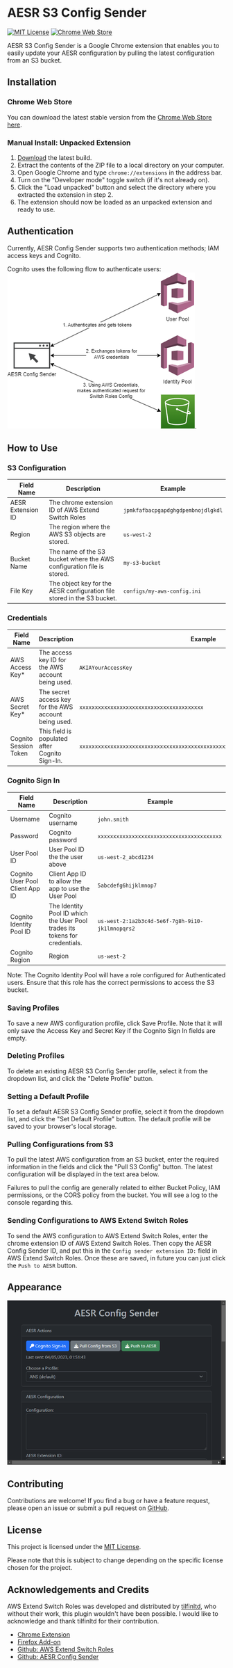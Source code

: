 # AESR S3 Config Sender

[![MIT License](https://img.shields.io/badge/License-MIT-green.svg)](https://choosealicense.com/licenses/mit/)
[![Chrome Web Store](https://img.shields.io/chrome-web-store/v/ikmgjpefodojiccmidahcblifopeimjf.svg)](https://chrome.google.com/webstore/detail/aesr-s3-config-sender/ikmgjpefodojiccmidahcblifopeimjf?utm_source=github)

AESR S3 Config Sender is a Google Chrome extension that enables you to easily update your AESR configuration by pulling the latest configuration from an S3 bucket. 

## Installation

### Chrome Web Store

You can download the latest stable version from the [Chrome Web Store here](https://chrome.google.com/webstore/detail/aesr-s3-config-sender/ikmgjpefodojiccmidahcblifopeimjf?hl=en-GB&authuser=0).

### Manual Install: Unpacked Extension
1. [Download](https://github.com/XargsUK/aesr-s3-config-sender/releases/latest) the latest build.
2. Extract the contents of the ZIP file to a local directory on your computer.
3. Open Google Chrome and type `chrome://extensions` in the address bar.
4. Turn on the "Developer mode" toggle switch (if it's not already on).
5. Click the "Load unpacked" button and select the directory where you extracted the extension in step 2.
6. The extension should now be loaded as an unpacked extension and ready to use.

## Authentication

Currently, AESR Config Sender supports two authentication methods; IAM access keys and Cognito.

Cognito uses the following flow to authenticate users: 
![AESR Cognito Authentication Diagram](https://github.com/XargsUK/aesr-s3-config-sender/blob/main/images/aesr-diagram.png). 

## How to Use

### S3 Configuration

| Field Name        | Description                                                             | Example                            |
|-------------------|-------------------------------------------------------------------------|------------------------------------|
| AESR Extension ID | The chrome extension ID of AWS Extend Switch Roles                      | `jpmkfafbacpgapdghgdpembnojdlgkdl` |
| Region            | The region where the AWS S3 objects are stored.                         | `us-west-2`                        |
| Bucket Name       | The name of the S3 bucket where the AWS configuration file is stored.   | `my-s3-bucket`                     |
| File Key          | The object key for the AESR configuration file stored in the S3 bucket. | `configs/my-aws-config.ini`        |

### Credentials

| Field Name            | Description                                           | Example                                                                            |
|-----------------------|-------------------------------------------------------|------------------------------------------------------------------------------------|
| AWS Access Key*       | The access key ID for the AWS account being used.     | `AKIAYourAccessKey`                                                                |
| AWS Secret Key*       | The secret access key for the AWS account being used. | `xxxxxxxxxxxxxxxxxxxxxxxxxxxxxxxxxxxxxxxx`                                         |
| Cognito Session Token | This field is populated after Cognito Sign-In.        | `xxxxxxxxxxxxxxxxxxxxxxxxxxxxxxxxxxxxxxxxxxxxxxxxxxxxxxxxxxxxxxxxxxxxxxxxxxxxxxxx` |

### Cognito Sign In

| Field Name                      | Description                                                                  | Example                                          |
|---------------------------------|------------------------------------------------------------------------------|--------------------------------------------------|
| Username                        | Cognito username                                                             | `john.smith`                                     |
| Password                        | Cognito password                                                             | `xxxxxxxxxxxxxxxxxxxxxxxxxxxxxxxxxxxxxxxx`       |
| User Pool ID                    | User Pool ID the the user above                                              | `us-west-2_abcd1234`                             |
| Cognito User Pool Client App ID | Client App ID to allow the app to use the User Pool                          | `5abcdefg6hijklmnop7`                            |
| Cognito Identity Pool ID        | The Identity Pool ID which the User Pool trades its tokens for credentials.  | `us-west-2:1a2b3c4d-5e6f-7g8h-9i10-jk1lmnopqrs2` |
| Cognito Region                  | Region                                                                       | `us-west-2`                                      |

Note: The Cognito Identity Pool will have a role configured for Authenticated users. Ensure that this role has the correct permissions to access the S3 bucket. 

### Saving Profiles

To save a new AWS configuration profile, click Save Profile. Note that it will only save the Access Key and Secret Key if the Cognito Sign In fields are empty. 

### Deleting Profiles
To delete an existing AESR S3 Config Sender profile, select it from the dropdown list, and click the "Delete Profile" button.

### Setting a Default Profile

To set a default AESR S3 Config Sender profile, select it from the dropdown list, and click the "Set Default Profile" button. The default profile will be saved to your browser's local storage.

### Pulling Configurations from S3

To pull the latest AWS configuration from an S3 bucket, enter the required information in the fields and click the "Pull S3 Config" button. The latest configuration will be displayed in the text area below.

Failures to pull the config are generally related to either Bucket Policy, IAM permissions, or the CORS policy from the bucket. You will see a log to the console regarding this. 

### Sending Configurations to AWS Extend Switch Roles

To send the AWS configuration to AWS Extend Switch Roles, enter the chrome extension ID of AWS Extend Switch Roles. Then copy the AESR Config Sender ID, and put this in the `Config sender extension ID:` field in AWS Extend Switch Roles. Once these are saved, in future you can just click the `Push to AESR` button. 

## Appearance

![Screen Shot 1](https://github.com/XargsUK/aesr-s3-config-sender/blob/main/images/screenshot-2.png)

## Contributing

Contributions are welcome! If you find a bug or have a feature request, please open an issue or submit a pull request on [GitHub](https://github.com/XargsUK/aesr-s3-config-sender/).

## License

This project is licensed under the [MIT License](https://opensource.org/licenses/MIT).

Please note that this is subject to change depending on the specific license chosen for the project.

## Acknowledgements and Credits

AWS Extend Switch Roles was developed and distributed by [tilfinltd](https://github.com/tilfinltd/), who without their work, this plugin wouldn't have been possible. I would like to acknowledge and thank tilfinltd for their contribution.

- [Chrome Extension](https://chrome.google.com/webstore/detail/aws-extend-switch-roles/jpmkfafbacpgapdghgdpembnojdlgkdl)
- [Firefox Add-on](https://addons.mozilla.org/firefox/addon/aws-extend-switch-roles3/)
- [Github: AWS Extend Switch Roles](https://github.com/tilfinltd/aws-extend-switch-roles)
- [Github: AESR Config Sender](https://github.com/tilfinltd/aesr-config-sender)
